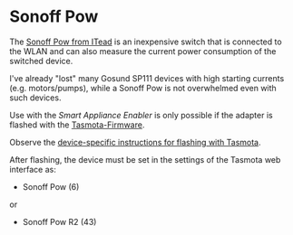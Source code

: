 # Sonoff Pow
The [Sonoff Pow from ITead](https://www.itead.cc/sonoff-pow.html) is an inexpensive switch that is connected to the WLAN and can also measure the current power consumption of the switched device.

I've already "lost" many Gosund SP111 devices with high starting currents (e.g. motors/pumps), while a Sonoff Pow is not overwhelmed even with such devices.

Use with the *Smart Appliance Enabler* is only possible if the adapter is flashed with the [Tasmota-Firmware](Tasmota_DE.md).

Observe the [device-specific instructions for flashing with Tasmota](https://tasmota.github.io/docs/devices/Sonoff-Pow/).

After flashing, the device must be set in the settings of the Tasmota web interface as:
- Sonoff Pow (6)

or

- Sonoff Pow R2 (43)
